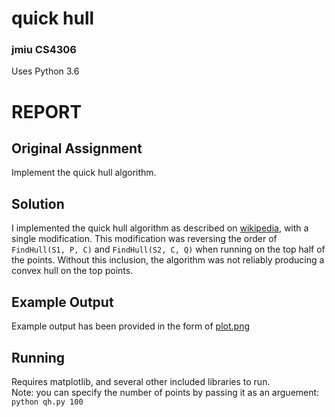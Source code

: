 # quick hull  
### jmiu CS4306  
Uses Python 3.6  

# REPORT  
## Original Assignment  
Implement the quick hull algorithm.  

## Solution  
I implemented the quick hull algorithm as described on [wikipedia](https://en.wikipedia.org/wiki/Quickhull), with a single modification. This modification was reversing the order of `FindHull(S1, P, C)` and `FindHull(S2, C, Q)` when running on the top half of the points. Without this inclusion, the algorithm was not reliably producing a convex hull on the top points.  

## Example Output  
Example output has been provided in the form of [plot.png](https://github.com/DariusMiu/quick-hull/blob/master/plot.png)  

## Running  
Requires matplotlib, and several other included libraries to run.  
Note: you can specify the number of points by passing it as an arguement: `python qh.py 100`  